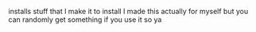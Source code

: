 installs stuff that I make it to install I made this actually for myself but you can randomly get something if you use it so ya